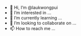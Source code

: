 - 👋 Hi, I’m @laukwongpui
- 👀 I’m interested in ...
- 🌱 I’m currently learning ...
- 💞️ I’m looking to collaborate on ...
- 📫 How to reach me ...

<!---
laukwongpui/laukwongpui is a ✨ special ✨ repository because its `README.md` (this file) appears on your GitHub profile.
You can click the Preview link to take a look at your changes.
--->
